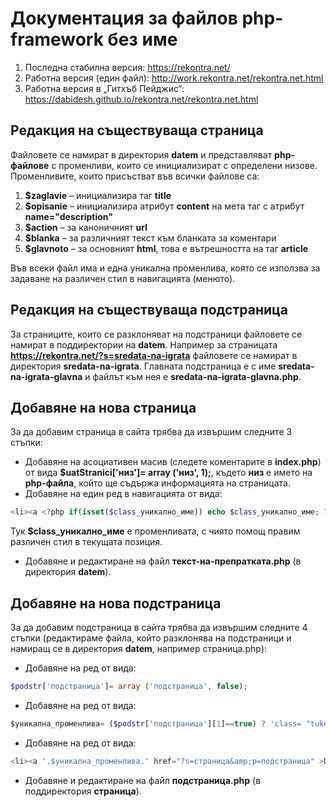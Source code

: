 # Документация за файлов php-framework без име

1. Последна стабилна версия: https://rekontra.net/
2. Работна версия (един файл): http://work.rekontra.net/rekontra.net.html
3. Работна версия в „Гитхъб Пейджис“: https://dabidesh.github.io/rekontra.net/rekontra.net.html

##  Редакция на съществуваща страница

Файловете се намират в директория **datem** и представляват **php-файлове** с променливи, които се инициализират с определени низове. Променливите, които присъстват във всички файлове са:

1. **$zaglavie** – инициализира таг **title**
2. **$opisanie** – инициализира атрибут **content** на мета таг с атрибут **name="description"**
4. **$action** – за каноничният **url**
5. **$blanka** – за различният текст към бланката за коментари
6. **$glavnoto** – за основният **html**, това е вътрешността на таг **article**

Във всеки файл има и една уникална променлива, която се използва за задаване на различен стил в навигацията (менюто).

## Редакция на съществуваща подстраница

За страниците, които се разклоняват на подстраници файловете се намират в поддиректории на **datem**. Например за страницата **https://rekontra.net/?s=sredata-na-igrata** файловете се намират в директория **sredata-na-igrata**. Главната подстраница е с име **sredata-na-igrata-glavna**  и файлът към нея е **sredata-na-igrata-glavna.php**. 

## Добавяне на нова страница

За да добавим страница в сайта трябва да извършим следните 3 стъпки:

* Добавяне на асоциативен масив (следете коментарите в **index.php**) от вида **$uatStranici['низ']= array ('низ', 1);**, където **низ** е името на **php-файла**, който ще съдържа информацията на страницата.
* Добавяне на един ред в навигацията от вида:

```php
<li><a <?php if(isset($class_уникално_име)) echo $class_уникално_име; ?> href="?s=текст-в-урл" title="тайтъл на страницата" >текст на препратката</a></li>. 
```

Тук **$class_уникално_име** е променливата, с чиято помощ правим различен стил в текущата позиция.

* Добавяне и редактиране на файл **текст-на-препратката.php** (в директория **datem**).


## Добавяне на нова  подстраница

За да добавим подстраница в сайта трябва да извършим следните 4 стъпки (редактираме файла, който разклонява на подстраници и намиращ се в директория **datem**, например страница.php):

* Добавяне на ред от вида:
```php
$podstr['подстраница']= array ('подстраница', false);
```
* Добавяне на ред от вида:
```php
$уникална_променлива= ($podstr['подстраница'][1]==true) ? 'class= "tuke0"' : '';
```
* Добавяне на ред от вида:

```php
<li><a '.$уникална_променлива.' href="?s=страница&amp;p=подстраница" >Подстраница</a></li>
```

* Добавяне и редактиране на файл **подстраница.php** (в поддиректория **страница**).


